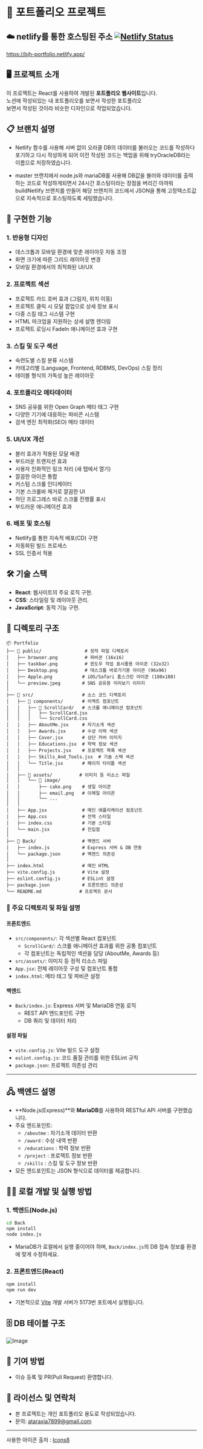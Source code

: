 # 📄 포트폴리오 프로젝트

## ☁️ netlify를 통한 호스팅된 주소 [![Netlify Status](https://api.netlify.com/api/v1/badges/d7d0acfd-2fd6-4d44-a64c-f3bb4b2196ae/deploy-status)](https://app.netlify.com/sites/bjh-portfolio/deploys)

https://bjh-portfolio.netlify.app/

## 🖥️ 프로젝트 소개

이 프로젝트는 React를 사용하여 개발된 **포트폴리오 웹사이트**입니다.  
노션에 작성되있는 내 포트폴리오를 보면서 작성한 포트폴리오
<br>
보면서 작성된 것이라 비슷한 디자인으로 작업되었습니다.

## :clipboard: 브랜치 설명

- Netlify 함수를 사용해 서버 없이 오라클 DB의 데이터를 불러오는 코드를 작성하다 포기하고 다시 작성하게 되어 이전 작성된 코드는 백업을 위해 tryOracleDB라는 이름으로 저장하였습니다.

- master 브랜치에서 node.js와 mariaDB를 사용해 DB값을 불러와 데이터를 출력하는 코드로 작성하게되면서 24시간 호스팅이라는 장점을 버리긴 아까워 buildNetlify 브랜치를 만들어 해당 브랜치의 코드에서 JSON을 통해 고정텍스트값으로 지속적으로 호스팅하도록 세팅했습니다.

## 📢 구현한 기능

### 1. 반응형 디자인

- 데스크톱과 모바일 환경에 맞춘 레이아웃 자동 조정
- 화면 크기에 따른 그리드 레이아웃 변경
- 모바일 환경에서의 최적화된 UI/UX

### 2. 프로젝트 섹션

- 프로젝트 카드 호버 효과 (그림자, 위치 이동)
- 프로젝트 클릭 시 모달 팝업으로 상세 정보 표시
- 다중 스킬 태그 시스템 구현
- HTML 마크업을 지원하는 상세 설명 렌더링
- 프로젝트 로딩시 FadeIn 애니메이션 효과 구현

### 3. 스킬 및 도구 섹션

- 숙련도별 스킬 분류 시스템
- 카테고리별 (Language, Frontend, RDBMS, DevOps) 스킬 정리
- 테이블 형식의 가독성 높은 레이아웃

### 4. 포트폴리오 메타데이터

- SNS 공유를 위한 Open Graph 메타 태그 구현
- 다양한 기기에 대응하는 파비콘 시스템
- 검색 엔진 최적화(SEO) 메타 데이터

### 5. UI/UX 개선

- 블러 효과가 적용된 모달 배경
- 부드러운 트랜지션 효과
- 사용자 친화적인 링크 처리 (새 탭에서 열기)
- 깔끔한 아이콘 통합
- 커스텀 스크롤 인디케이터
- 기본 스크롤바 제거로 깔끔한 UI
- 하단 프로그레스 바로 스크롤 진행률 표시
- 부드러운 애니메이션 효과

### 6. 배포 및 호스팅

- Netlify를 통한 지속적 배포(CD) 구현
- 자동화된 빌드 프로세스
- SSL 인증서 적용

## 🛠️ 기술 스택

- **React**: 웹사이트의 주요 로직 구현.
- **CSS**: 스타일링 및 레이아웃 관리.
- **JavaScript**: 동적 기능 구현.

## 📂 디렉토리 구조

```
📦 Portfolio
├── 📂 public/                # 정적 파일 디렉토리
│   ├── browser.png          # 파비콘 (16x16)
│   ├── taskbar.png          # 윈도우 작업 표시줄용 아이콘 (32x32)
│   ├── Desktop.png          # 데스크톱 바로가기용 아이콘 (96x96)
│   ├── Apple.png           # iOS/Safari 홈스크린 아이콘 (180x180)
│   └── preview.jpeg        # SNS 공유용 미리보기 이미지
│
├── 📂 src/                  # 소스 코드 디렉토리
│   ├── 📂 components/       # 리액트 컴포넌트
│   │   ├── 📂 ScrollCard/   # 스크롤 애니메이션 컴포넌트
│   │   │   ├── ScrollCard.jsx
│   │   │   └── ScrollCard.css
│   │   ├── AboutMe.jsx     # 자기소개 섹션
│   │   ├── Awards.jsx      # 수상 이력 섹션
│   │   ├── Cover.jsx       # 상단 커버 이미지
│   │   ├── Educations.jsx  # 학력 정보 섹션
│   │   ├── Projects.jsx    # 프로젝트 목록 섹션
│   │   ├── Skills_And_Tools.jsx  # 기술 스택 섹션
│   │   └── Title.jsx       # 페이지 타이틀 섹션
│   │
│   ├── 📂 assets/          # 이미지 등 리소스 파일
│   │   └── 📂 image/
│   │       ├── cake.png    # 생일 아이콘
│   │       ├── email.png   # 이메일 아이콘
│   │       └── ...
│   │
│   ├── App.jsx             # 메인 애플리케이션 컴포넌트
│   ├── App.css             # 전역 스타일
│   ├── index.css           # 기본 스타일
│   └── main.jsx            # 진입점
│
├── 📂 Back/                 # 백엔드 서버
│   ├── index.js            # Express 서버 & DB 연동
│   └── package.json        # 백엔드 의존성
│
├── index.html              # 메인 HTML
├── vite.config.js          # Vite 설정
├── eslint.config.js        # ESLint 설정
├── package.json            # 프론트엔드 의존성
└── README.md              # 프로젝트 문서
```

### 📁 주요 디렉토리 및 파일 설명

#### 프론트엔드

- `src/components/`: 각 섹션별 React 컴포넌트
  - `ScrollCard/`: 스크롤 애니메이션 효과를 위한 공통 컴포넌트
  - 각 컴포넌트는 독립적인 섹션을 담당 (AboutMe, Awards 등)
- `src/assets/`: 이미지 등 정적 리소스 파일
- `App.jsx`: 전체 레이아웃 구성 및 컴포넌트 통합
- `index.html`: 메타 태그 및 파비콘 설정

#### 백엔드

- `Back/index.js`: Express 서버 및 MariaDB 연동 로직
  - REST API 엔드포인트 구현
  - DB 쿼리 및 데이터 처리

#### 설정 파일

- `vite.config.js`: Vite 빌드 도구 설정
- `eslint.config.js`: 코드 품질 관리를 위한 ESLint 규칙
- `package.json`: 프로젝트 의존성 관리

---

## 🖧 백엔드 설명

- **Node.js(Express)**와 **MariaDB**를 사용하여 RESTful API 서버를 구현했습니다.
- 주요 엔드포인트:
  - `/aboutme` : 자기소개 데이터 반환
  - `/award` : 수상 내역 반환
  - `/educations` : 학력 정보 반환
  - `/project` : 프로젝트 정보 반환
  - `/skills` : 스킬 및 도구 정보 반환
- 모든 엔드포인트는 JSON 형식으로 데이터를 제공합니다.

## 🏃‍♂️ 로컬 개발 및 실행 방법

### 1. 백엔드(Node.js)

```bash
cd Back
npm install
node index.js
```

- MariaDB가 로컬에서 실행 중이어야 하며, `Back/index.js`의 DB 접속 정보를 환경에 맞게 수정하세요.

### 2. 프론트엔드(React)

```bash
npm install
npm run dev
```

- 기본적으로 [Vite](https://vitejs.dev/) 개발 서버가 5173번 포트에서 실행됩니다.

## 🗄️ DB 테이블 구조

![Image](https://github.com/user-attachments/assets/67cc81cf-f3d4-4ad5-a571-fa79af12d37e)

## 🤝 기여 방법

- 이슈 등록 및 PR(Pull Request) 환영합니다.

## 📜 라이선스 및 연락처

- 본 프로젝트는 개인 포트폴리오 용도로 작성되었습니다.
- 문의: ataraxia7899@gmail.com

<hr>

사용한 아이콘 출처 : [Icons8](Icons8.com)
